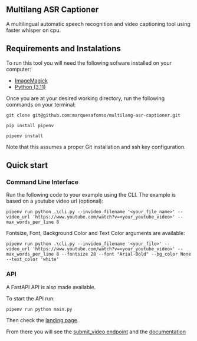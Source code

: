## Multilang ASR Captioner

A multilingual automatic speech recognition and video captioning tool using faster whisper on cpu.

## Requirements and Instalations

To run this tool you will need the following sofware installed on your computer:
+ [ImageMagick](https://imagemagick.org/script/download.php)
+ [Python (3.11)](https://www.python.org/downloads/release/python-3116/)

Once you are at your desired working directory, run the following commands on your terminal:

```{bash}
git clone git@github.com:marquesafonso/multilang-asr-captioner.git

pip install pipenv

pipenv install
```

Note that this assumes a proper Git installation and ssh key configuration. 

## Quick start

### Command Line Interface

Run the following code to your example using the CLI. The example is based on a youtube video url (optional):

```
pipenv run python .\cli.py --invideo_filename '<your_file_name>' --video_url 'https://www.youtube.com/watch?v=<your_youtube_video>' --max_words_per_line 8
```

Fontsize, Font, Background Color and Text Color arguments are available:

```
pipenv run python .\cli.py --invideo_filename '<your_file>' --video_url 'https://www.youtube.com/watch?v=<your_youtube_video>' --max_words_per_line 8 --fontsize 28 --font "Arial-Bold" --bg_color None --text_color 'white'
```

### API

A FastAPI API is also made available.

To start the API run:

```
pipenv run python main.py
```

Then check the [landing page](http://127.0.0.1:8000). 

From there you will see the [submit_video endpoint](http://127.0.0.1:8000/submit_video/) and the [documentation](http://127.0.0.1:8000/docs/)
